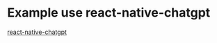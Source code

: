 # Example use react-native-chatgpt

<a href="https://github.com/diogo-bruno/react-native-chatgpt">react-native-chatgpt</a>
